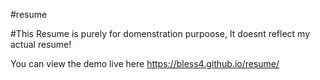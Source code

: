 #resume

#This Resume is purely for domenstration purpoose, It doesnt reflect my actual resume!

You can view the demo live here    https://bless4.github.io/resume/
